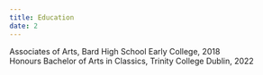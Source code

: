 ```yaml
---
title: Education
date: 2
---
```


Associates of Arts, Bard High School Early College, 2018  
Honours Bachelor of Arts in Classics, Trinity College Dublin, 2022
